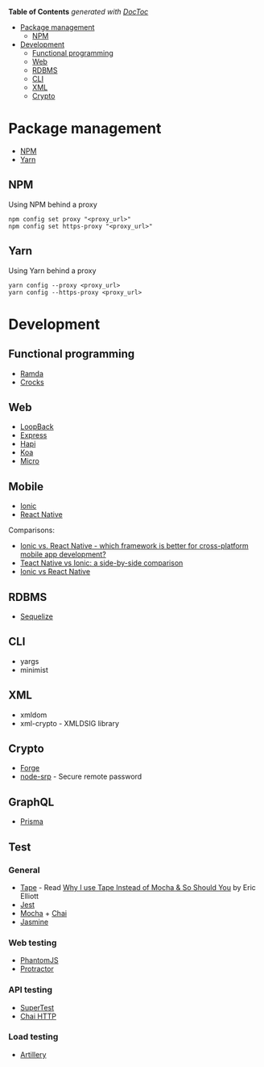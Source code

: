 <!-- START doctoc generated TOC please keep comment here to allow auto update -->
<!-- DON'T EDIT THIS SECTION, INSTEAD RE-RUN doctoc TO UPDATE -->
**Table of Contents**  *generated with [DocToc](https://github.com/thlorenz/doctoc)*

- [Package management](#package-management)
  - [NPM](#npm)
- [Development](#development)
  - [Functional programming](#functional-programming)
  - [Web](#web)
  - [RDBMS](#rdbms)
  - [CLI](#cli)
  - [XML](#xml)
  - [Crypto](#crypto)

<!-- END doctoc generated TOC please keep comment here to allow auto update -->

# Package management

- [NPM](https://npmjs.org)
- [Yarn](https://yarnpkg.com)

## NPM

Using NPM behind a proxy

    npm config set proxy "<proxy_url>"
    npm config set https-proxy "<proxy_url>"

## Yarn

Using Yarn behind a proxy

    yarn config --proxy <proxy_url>
    yarn config --https-proxy <proxy_url>

# Development

## Functional programming

- [Ramda](http://ramdajs.com)
- [Crocks](https://github.com/evilsoft/crocks)

## Web

- [LoopBack](./loopback.md)
- [Express](https://expressjs.com)
- [Hapi](https://hapijs.com)
- [Koa](http://koajs.com)
- [Micro](https://github.com/zeit/micro)

## Mobile

- [Ionic](https://ionicframework.com/)
- [React Native](https://facebook.github.io/react-native/)

Comparisons:

- [Ionic vs. React Native - which framework is better for cross-platform mobile app development?](https://dzone.com/articles/ionic-vs-react-native-which-framework-is-better-fo)
- [Teact Native vs Ionic: a side-by-side comparison](https://www.codementor.io/fmcorz/react-native-vs-ionic-du1087rsw)
- [Ionic vs React Native](https://medium.com/@ankushaggarwal/ionic-vs-react-native-3eb62f8943f8)

## RDBMS

- [Sequelize](http://docs.sequelizejs.com/)

## CLI

- yargs
- minimist

## XML

- xmldom
- xml-crypto - XMLDSIG library

## Crypto

- [Forge](https://github.com/digitalbazaar/forge)
- [node-srp](https://github.com/mozilla/node-srp) - Secure remote password

## GraphQL

- [Prisma](https://github.com/graphcool/prisma)

## Test

### General

- [Tape](https://github.com/substack/tape) - Read [Why I use Tape Instead of Mocha & So Should You](https://medium.com/javascript-scene/why-i-use-tape-instead-of-mocha-so-should-you-6aa105d8eaf4) by Eric Elliott
- [Jest](https://facebook.github.io/jest/)
- [Mocha](https://mochajs.org/) + [Chai](http://chaijs.com/)
- [Jasmine](https://jasmine.github.io/)

### Web testing

- [PhantomJS](http://phantomjs.org/)
- [Protractor](http://www.protractortest.org)

### API testing

- [SuperTest](https://github.com/visionmedia/supertest)
- [Chai HTTP](https://github.com/chaijs/chai-http)

### Load testing

- [Artillery](https://artillery.io/)
